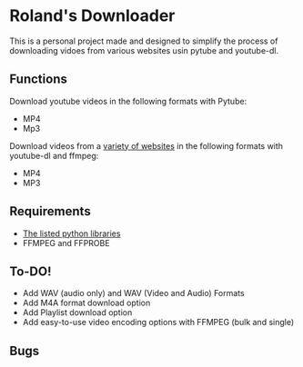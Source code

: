 # Roland's Downloader
This is a personal project made and designed to simplify the process of downloading vidoes 
from various websites usin pytube and youtube-dl. 


## Functions
Download youtube videos in the following formats with Pytube:
- MP4
- Mp3

Download videos from a [variety of websites](https://github.com/ytdl-org/youtube-dl/blob/master/docs/supportedsites.md) in the following formats with youtube-dl and ffmpeg:
- MP4
- MP3

## Requirements
- [The listed python libraries](https://github.com/RolandReff/Roland-s-Downloader/blob/main/requirements.txt)
- FFMPEG and FFPROBE


## To-DO!
- Add WAV (audio only) and WAV (Video and Audio) Formats
- Add M4A format download option
- Add Playlist download option
- Add easy-to-use video encoding options with FFMPEG (bulk and single)


## Bugs



